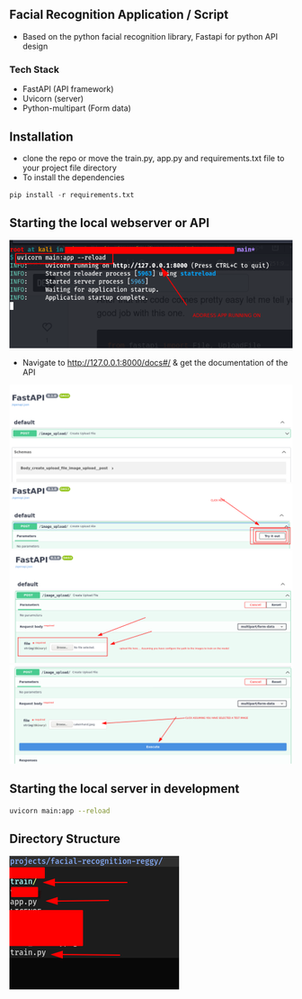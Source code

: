 ## Facial Recognition Application / Script
- Based on the python facial recognition library, Fastapi for python API design

### Tech Stack

- FastAPI (API framework)
- Uvicorn (server)
- Python-multipart (Form data)

## Installation
- clone the repo or move the train.py, app.py and requirements.txt file to your project file directory
- To install the dependencies

```python
pip install -r requirements.txt
```

## Starting the local webserver or API

<img src='images/server_running.png' />

- Navigate to http://127.0.0.1:8000/docs#/ & get the documentation of the API

<img src='images/api_docs.png' />
<img src='images/api_docs2.png' />
<img src='images/api_docs3.png' />
<img src='images/api_docs4.png' />

## Starting the local server in development

```bash
uvicorn main:app --reload
```

## Directory Structure

<img src='images/directory structure.png' />
